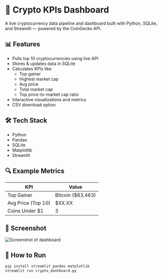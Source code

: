 # 🚀 Crypto KPIs Dashboard

A live cryptocurrency data pipeline and dashboard built with Python, SQLite, and Streamlit — powered by the CoinGecko API.

## 📊 Features
- Pulls top 10 cryptocurrencies using live API
- Stores & updates data in SQLite
- Calculates KPIs like:
  - Top gainer
  - Highest market cap
  - Avg price
  - Total market cap
  - Top price-to-market cap ratio
- Interactive visualizations and metrics
- CSV download option

## 🛠️ Tech Stack
- Python
- Pandas
- SQLite
- Matplotlib
- Streamlit

## 🔍 Example Metrics

| KPI | Value |
|---|---|
| Top Gainer | Bitcoin ($83,463) |
| Avg Price (Top 10) | $XX.XX |
| Coins Under $1 | 3 |

## 🧼 Screenshot
![Screenshot of dashboard](screenshot.png)

## 🚀 How to Run

```bash
pip install streamlit pandas matplotlib
streamlit run crypto_dashboard.py
